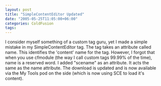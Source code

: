 ```yaml
---
layout: post
title: "SimpleContentEditor Updated"
date: "2005-05-25T11:05:00+06:00"
categories: ColdFusion 
tags: 
---
```


I consider myself something of a custom tag guru, yet I made a simple mistake in my SimpleContentEditor tag. The tag takes an attribute called name. This identifies the 'content' name for the tag. However, I forgot that when you use cfmodule (the way I call custom tags 99.99% of the time), name is a reserved word. I added "scename" as an attribute. It acts the same as the name attribute. The download is updated and is now available via the My Tools pod on the side (which is now using SCE to load it's content).